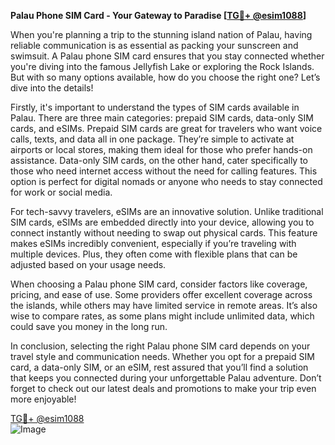 **Palau Phone SIM Card - Your Gateway to Paradise [[TG💪+ @esim1088](https://t.me/s/esim1088)]**

When you're planning a trip to the stunning island nation of Palau, having reliable communication is as essential as packing your sunscreen and swimsuit. A Palau phone SIM card ensures that you stay connected whether you're diving into the famous Jellyfish Lake or exploring the Rock Islands. But with so many options available, how do you choose the right one? Let’s dive into the details!

Firstly, it's important to understand the types of SIM cards available in Palau. There are three main categories: prepaid SIM cards, data-only SIM cards, and eSIMs. Prepaid SIM cards are great for travelers who want voice calls, texts, and data all in one package. They’re simple to activate at airports or local stores, making them ideal for those who prefer hands-on assistance. Data-only SIM cards, on the other hand, cater specifically to those who need internet access without the need for calling features. This option is perfect for digital nomads or anyone who needs to stay connected for work or social media.

For tech-savvy travelers, eSIMs are an innovative solution. Unlike traditional SIM cards, eSIMs are embedded directly into your device, allowing you to connect instantly without needing to swap out physical cards. This feature makes eSIMs incredibly convenient, especially if you’re traveling with multiple devices. Plus, they often come with flexible plans that can be adjusted based on your usage needs.

When choosing a Palau phone SIM card, consider factors like coverage, pricing, and ease of use. Some providers offer excellent coverage across the islands, while others may have limited service in remote areas. It’s also wise to compare rates, as some plans might include unlimited data, which could save you money in the long run.

In conclusion, selecting the right Palau phone SIM card depends on your travel style and communication needs. Whether you opt for a prepaid SIM card, a data-only SIM, or an eSIM, rest assured that you’ll find a solution that keeps you connected during your unforgettable Palau adventure. Don’t forget to check out our latest deals and promotions to make your trip even more enjoyable! 

[TG💪+ @esim1088](https://t.me/s/esim1088)  
![Image](https://i.postimg.cc/Y0z9fWf4/image.png)